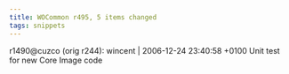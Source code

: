 ```yaml
---
title: WOCommon r495, 5 items changed
tags: snippets
---
```


r1490@cuzco (orig r244): wincent | 2006-12-24 23:40:58 +0100 Unit test for new Core Image code
